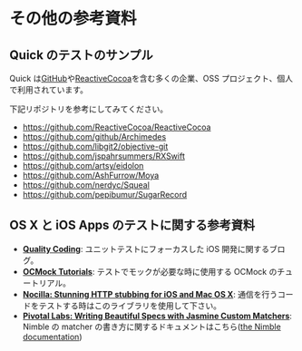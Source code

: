 # その他の参考資料

## Quick のテストのサンプル

Quick は[GitHub](https://github.com/github)や[ReactiveCocoa](https://github.com/ReactiveCocoa)を含む多くの企業、OSS プロジェクト、個人で利用されています。

下記リポジトリを参考にしてみてください。

- https://github.com/ReactiveCocoa/ReactiveCocoa
- https://github.com/github/Archimedes
- https://github.com/libgit2/objective-git
- https://github.com/jspahrsummers/RXSwift
- https://github.com/artsy/eidolon
- https://github.com/AshFurrow/Moya
- https://github.com/nerdyc/Squeal
- https://github.com/pepibumur/SugarRecord

## OS X と iOS Apps のテストに関する参考資料

- **[Quality Coding](http://qualitycoding.org/)**:
  ユニットテストにフォーカスした iOS 開発に関するブログ。
- **[OCMock Tutorials](http://ocmock.org/support/)**:
  テストでモックが必要な時に使用する OCMock のチュートリアル。
- **[Nocilla: Stunning HTTP stubbing for iOS and Mac OS X](https://github.com/luisobo/Nocilla)**:
  通信を行うコードをテストする時はこのライブラリを使用して下さい。
- **[Pivotal Labs: Writing Beautiful Specs with Jasmine Custom Matchers](http://pivotallabs.com/writing-beautiful-specs-jasmine-custom-matchers/)**:
  Nimble の matcher の書き方に関するドキュメントはこちら([the Nimble documentation](https://github.com/Quick/Nimble))
